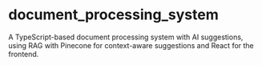 # document_processing_system
A TypeScript-based document processing system with AI suggestions, using RAG with Pinecone for context-aware suggestions and React for the frontend.
